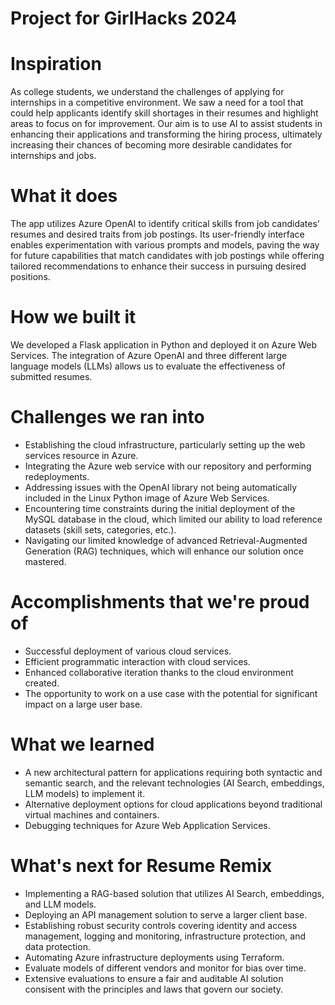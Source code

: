 
# Project for GirlHacks 2024

# Inspiration
As college students, we understand the challenges of applying for internships in a competitive environment. We saw a need for a tool that could help applicants identify skill shortages in their resumes and highlight areas to focus on for improvement. Our aim is to use AI to assist students in enhancing their applications and transforming the hiring process, ultimately increasing their chances of becoming more desirable candidates for internships and jobs.

# What it does
The app utilizes Azure OpenAI to identify critical skills from job candidates' resumes and desired traits from job postings. Its user-friendly interface enables experimentation with various prompts and models, paving the way for future capabilities that match candidates with job postings while offering tailored recommendations to enhance their success in pursuing desired positions.

# How we built it
We developed a Flask application in Python and deployed it on Azure Web Services. The integration of Azure OpenAI and three different large language models (LLMs) allows us to evaluate the effectiveness of submitted resumes.

# Challenges we ran into
- Establishing the cloud infrastructure, particularly setting up the web services resource in Azure.
- Integrating the Azure web service with our repository and performing redeployments.
- Addressing issues with the OpenAI library not being automatically included in the Linux Python image of Azure Web Services.
- Encountering time constraints during the initial deployment of the MySQL database in the cloud, which limited our ability to load reference datasets (skill sets, categories, etc.).
- Navigating our limited knowledge of advanced Retrieval-Augmented Generation (RAG) techniques, which will enhance our solution once mastered.

# Accomplishments that we're proud of
- Successful deployment of various cloud services.
- Efficient programmatic interaction with cloud services.
- Enhanced collaborative iteration thanks to the cloud environment created.
- The opportunity to work on a use case with the potential for significant impact on a large user base.

# What we learned
- A new architectural pattern for applications requiring both syntactic and semantic search, and the relevant technologies (AI Search, embeddings, LLM models) to implement it.
- Alternative deployment options for cloud applications beyond traditional virtual machines and containers.
- Debugging techniques for Azure Web Application Services.

# What's next for Resume Remix
- Implementing a RAG-based solution that utilizes AI Search, embeddings, and LLM models.
- Deploying an API management solution to serve a larger client base.
- Establishing robust security controls covering identity and access management, logging and monitoring, infrastructure protection, and data protection.
- Automating Azure infrastructure deployments using Terraform.
- Evaluate models of different vendors and monitor for bias over time.
- Extensive evaluations to ensure a fair and auditable AI solution consisent with the principles and laws that govern our society.